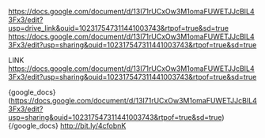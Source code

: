 https://docs.google.com/document/d/13I71rUCxOw3M1omaFUWETJJcBIL43Fx3/edit?usp=drive_link&ouid=102317547311441003743&rtpof=true&sd=true 
https://docs.google.com/document/d/13I71rUCxOw3M1omaFUWETJJcBIL43Fx3/edit?usp=sharing&ouid=102317547311441003743&rtpof=true&sd=true

LINK
https://docs.google.com/document/d/13I71rUCxOw3M1omaFUWETJJcBIL43Fx3/edit?usp=sharing&ouid=102317547311441003743&rtpof=true&sd=true

{google_docs}(https://docs.google.com/document/d/13I71rUCxOw3M1omaFUWETJJcBIL43Fx3/edit?usp=sharing&ouid=102317547311441003743&rtpof=true&sd=true)
{/google_docs}
http://bit.ly/4cfobnK
